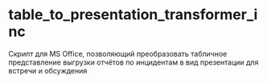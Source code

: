 # table_to_presentation_transformer_inc
Скрипт для MS Office, позволяющий преобразовать табличное представление выгрузки отчётов по инцидентам в вид презентации для встречи и обсуждения
